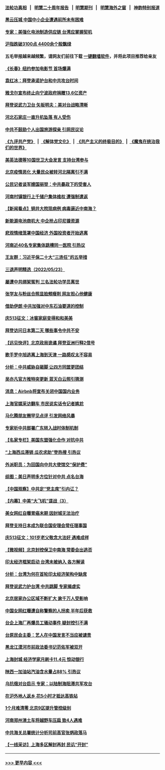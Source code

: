 #### [法轮功真相](https://github.com/gfw-breaker/truth/blob/master/README.md?t=0) &nbsp;&nbsp;|&nbsp;&nbsp; [明慧二十周年报告](https://github.com/gfw-breaker/mh-reports/blob/master/README.md?t=0) &nbsp;&nbsp;|&nbsp;&nbsp;[明慧期刊](https://github.com/gfw-breaker/mh-qikan) &nbsp;&nbsp;|&nbsp;&nbsp; [明慧海外之窗](https://github.com/gfw-breaker/mh-news/blob/master/README.md?t=0) &nbsp;&nbsp;|&nbsp;&nbsp; [神韵特别报道](https://github.com/gfw-breaker/mh-news/blob/master/shenyun.md?t=0)
#### [黑云压城 中国中小企业遭遇前所未有困难](../pages/nsc413/n13744053.md?t=05242351) 
#### [专家：美强化电池制造供应链 台湾应掌握契机](../pages/nsc413/n13744208.md?t=05242351) 
#### [沪指跌破3100点 4400余个股飘绿](../pages/nsc413/n13744229.md?t=05242351) 
#### 五毛举报越来越频繁，请网友们前往下载 [一键翻墙软件](https://github.com/gfw-breaker/ssr-accounts)，并将此项目推荐给亲友
#### [《长春》纽约参加电影节  首场爆满](../pages/nsc413/n13744183.md?t=05242351) 
#### [袁红冰：拜登承诺护台和中共攻台时间](../pages/nsc413/n13744152.md?t=05242351) 
#### [雅戈尔宣布终止向宁波政府捐赠13.6亿资产](../pages/nsc413/n13744156.md?t=05242351) 
#### [拜登说武力卫台 矢板明夫：美对台战略清晰](../pages/nsc413/n13744095.md?t=05242351) 
#### [河北石家庄一直升机坠落 有人受伤](../pages/nsc413/n13744147.md?t=05242351) 
#### [中共不鼓励个人出国旅游探亲 引网民议论](../pages/nsc413/n13744129.md?t=05242351) 
#### [《九评共产党》](https://github.com/begood0513/9ping.md/blob/master/README.md) &nbsp;|&nbsp; [《解体党文化》](../../../../jtdwh.md/blob/master/README.md)  &nbsp;|&nbsp; [《共产主义的终极目的》](../../../../gczydzjmd.md/blob/master/README.md) &nbsp;|&nbsp; [《魔鬼在统治我们的世界》](../../../../mgztzwmdsj.md/blob/master/README.md) 
#### [美英法德等10国世卫大会发言 支持台湾参与](../pages/nsc413/n13743925.md?t=05242351) 
#### [北京疫情恶化 大量民众被转河北隔离引不满](../pages/nsc413/n13744036.md?t=05242351) 
#### [公民记者谈军嫂国丽堃：中共暴政下的受害人](../pages/nsc413/n13744068.md?t=05242351) 
#### [河南村镇银行上千储户集体维权 遭强制遣返](../pages/nsc413/n13743906.md?t=05242351) 
#### [【新闻看点】铜井大院现病例 病毒逼近中南海？](../pages/nsc413/n13743659.md?t=05242351) 
#### [新能源电池商机大 中企抢占印尼镍资源](../pages/nsc413/n13744063.md?t=05242351) 
#### [悲观情绪笼罩中国经济 外国投资者开始逃离](../pages/nsc413/n13743825.md?t=05242351) 
#### [河南近40名专家集体跳槽同一医院 引热议](../pages/nsc413/n13743958.md?t=05242351) 
#### [王友群：习近平保二十大“三连任”的五举措](../pages/nsc413/n13743840.md?t=05242351) 
#### [三退声明精选（2022/05/23）](../pages/nsc413/n13743949.md?t=05242351) 
#### [屡遭中共绑架冤判 三名法轮功学员离世](../pages/nsc413/n13743718.md?t=05242351) 
#### [张学友与粉丝合照显脸颊瘦削 网友担心他健康](../pages/nsc413/n13743829.md?t=05242351) 
#### [借助伊朗 中共加强对中东石油要道的控制](../pages/nsc413/n13743911.md?t=05242351) 
#### [庆513征文：冰窖家庭变得和和美美](../pages/nsc413/n13743835.md?t=05242351) 
#### [拜登访问日本第二天 哪些事令中共不安](../pages/nsc413/n13743822.md?t=05242351) 
#### [【远见快评】北京政局诡谲 拜登亚洲行释2信号](../pages/nsc413/n13743807.md?t=05242351) 
#### [歌手罗中旭逃离上海到天津 一路感叹太不容易](../pages/nsc413/n13743774.md?t=05242351) 
#### [分析：中共威胁自砸脚 让四方同盟更团结](../pages/nsc413/n13743783.md?t=05242351) 
#### [吴亦凡官方推特突更新 蓝天白云照引猜测](../pages/nsc413/n13743808.md?t=05242351) 
#### [消息：Airbnb将宣布关闭中国国内业务](../pages/nsc413/n13743811.md?t=05242351) 
#### [上海官媒采访翻车 市民说实话令记者尴尬](../pages/nsc413/n13743010.md?t=05242351) 
#### [马化腾朋友圈罕见点评 引发网络风暴](../pages/nsc413/n13743558.md?t=05242351) 
#### [专家析中共部署广东转入战时体制机制](../pages/nsc413/n13743850.md?t=05242351) 
#### [【名家专栏】美国东盟强化合作 对抗中共](../pages/nsc413/n13743580.md?t=05242351) 
#### [“上海西瓜滞销 瓜农求助”登热搜 引热议](../pages/nsc413/n13743639.md?t=05242351) 
#### [外派职员：为回国向中共大使馆交“保护费”](../pages/nsc413/n13743724.md?t=05242351) 
#### [组图：美日声明多方位针对中共 点名台海](../pages/nsc413/n13743686.md?t=05242351) 
#### [【中国观察】中共定“党主席”引内讧？](../pages/nsc413/n13743624.md?t=05242351) 
#### [【内幕】中美“大飞机”谍战（3）](../pages/nsc413/n13743245.md?t=05242351) 
#### [美女网红自曝胃癌末期 因封城无法治疗](../pages/nsc413/n13743687.md?t=05242351) 
#### [拜登支持日本成为联合国安理会常任理事国](../pages/nsc413/n13743703.md?t=05242351) 
#### [庆513征文：101岁老父敬念大法好 遇难成祥](../pages/nsc413/n13743548.md?t=05242351) 
#### [【微视频】北京封控保卫中南海 常委会出逃否](../pages/nsc413/n13743655.md?t=05242351) 
#### [印太经济框架启动 台湾未被纳入 各方解读](../pages/nsc413/n13743641.md?t=05242351) 
#### [分析：台湾为何在首轮印太经济架构中缺席](../pages/nsc413/n13743557.md?t=05242351) 
#### [拜登说武力护台湾 中共跳脚 专家揭虚实](../pages/nsc413/n13743620.md?t=05242351) 
#### [北京居家办公区域不断扩大 逾千万人受影响](../pages/nsc413/n13743437.md?t=05242351) 
#### [中国女网红曝遭自称警察的人拐卖 半年后获救](../pages/nsc413/n13743517.md?t=05242351) 
#### [台企上海厂再爆员工骚动事件 疑封控引不满](../pages/nsc413/n13743522.md?t=05242351) 
#### [台原民会主委：艺人在中国发言不当应被谴责](../pages/nsc413/n13743377.md?t=05242351) 
#### [黑龙江漠河市前政法委书记范佑军被双开](../pages/nsc413/n13743493.md?t=05242351) 
#### [上海封城 经济学家月刷卡11.4元 惊动银行](../pages/nsc413/n13743344.md?t=05242351) 
#### [陕西一加油站汽油含水量占88% 引热议](../pages/nsc413/n13743335.md?t=05242351) 
#### [乌抗俄对台启示 专家：以陆制海阻滞共军攻台](../pages/nsc413/n13743150.md?t=05242351) 
#### [在沪外地人返乡 花5小时才抵达高铁站](../pages/nsc413/n13743296.md?t=05242351) 
#### [1个月难清零 北京9区提升管控级别](../pages/nsc413/n13743161.md?t=05242351) 
#### [河南郑州渣土车将越野车压扁 致4人遇难](../pages/nsc413/n13743166.md?t=05242351) 
#### [中共海关总署统计分析司前高官张炳政落马](../pages/nsc413/n13743152.md?t=05242351) 
#### [【一线采访】上海多区解封再封 民讥“开封”](../pages/nsc413/n13743050.md?t=05242351) 

----
#### [ >>> 更早内容 <<< ](../indexes/nsc413-earlier.md)
